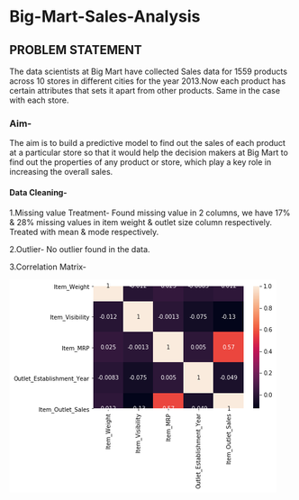 # Big-Mart-Sales-Analysis

## PROBLEM STATEMENT
The data scientists at Big Mart have collected Sales data for 1559 products across 10 stores in different cities for the year 2013.Now each product has certain attributes that sets it apart from other products. Same in the case with each store.

### Aim-
The aim is to build a predictive model to find out the sales of each product at a particular store so that it would help the decision makers at Big Mart to find out the properties of any product or store, which play a key role in increasing the overall sales.

#### Data Cleaning-
1.Missing value Treatment- Found missing value in 2 columns, we have 17% & 28% missing values in item weight & outlet size column respectively.
Treated with mean & mode respectively.

2.Outlier- No outlier found in the data.

3.Correlation Matrix- 

![](https://github.com/sweety21-coder/Big-Mart-Sales-Analysis/blob/main/img/Correlation%20Matrix.png)

